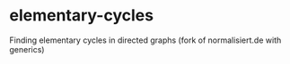 # elementary-cycles
Finding elementary cycles in directed graphs (fork of normalisiert.de with generics)
